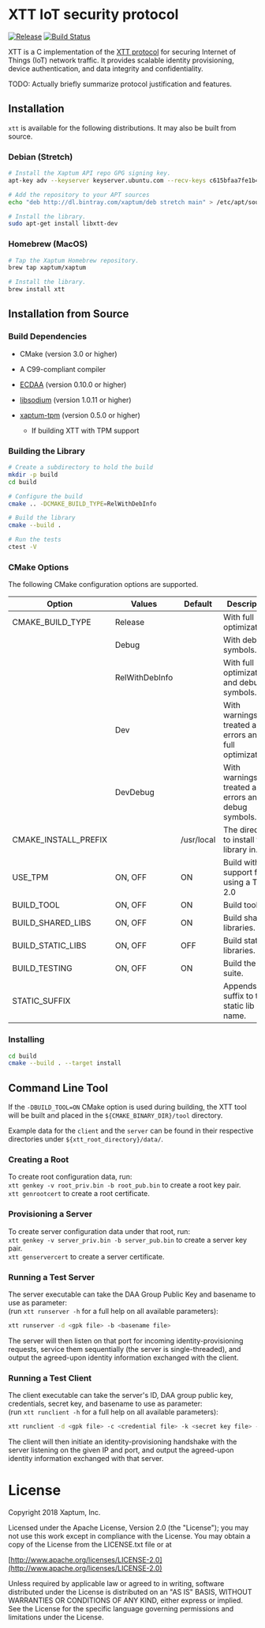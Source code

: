 # XTT IoT security protocol

[![Release](https://img.shields.io/github/release/xaptum/xtt.svg)](https://github.com/xaptum/xtt/releases)
[![Build Status](https://travis-ci.org/xaptum/xtt.svg?branch=master)](https://travis-ci.org/xaptum/xtt)

XTT is a C implementation of the [XTT
protocol](https://xaptum.github.io/xtt-spec/) for securing Internet of
Things (IoT) network traffic.  It provides scalable identity
provisioning, device authentication, and data integrity and
confidentiality.

TODO: Actually briefly summarize protocol justification and features.

## Installation

`xtt` is available for the following distributions. It may also be
built from source.

### Debian (Stretch)

``` bash
# Install the Xaptum API repo GPG signing key.
apt-key adv --keyserver keyserver.ubuntu.com --recv-keys c615bfaa7fe1b4ca

# Add the repository to your APT sources
echo "deb http://dl.bintray.com/xaptum/deb stretch main" > /etc/apt/sources.list.d/xaptum.list

# Install the library.
sudo apt-get install libxtt-dev
```

### Homebrew (MacOS)

``` bash
# Tap the Xaptum Homebrew repository.
brew tap xaptum/xaptum

# Install the library.
brew install xtt
```

## Installation from Source

### Build Dependencies

* CMake (version 3.0 or higher)
* A C99-compliant compiler

* [ECDAA](https://github.com/xaptum/ecdaa) (version 0.10.0 or higher)
* [libsodium](https://github.com/jedisct1/libsodium) (version 1.0.11 or higher)
* [xaptum-tpm](https://github.com/xaptum/xaptum-tpm) (version 0.5.0 or higher)
  * If building XTT with TPM support

### Building the Library

```bash
# Create a subdirectory to hold the build
mkdir -p build
cd build

# Configure the build
cmake .. -DCMAKE_BUILD_TYPE=RelWithDebInfo

# Build the library
cmake --build .

# Run the tests
ctest -V
```

### CMake Options

The following CMake configuration options are supported.

| Option               | Values         | Default    | Description                                            |
|----------------------|----------------|------------|--------------------------------------------------------|
| CMAKE_BUILD_TYPE     | Release        |            | With full optimizations.                               |
|                      | Debug          |            | With debug symbols.                                    |
|                      | RelWithDebInfo |            | With full optimizations and debug symbols.             |
|                      | Dev            |            | With warnings treated as errors and full optimizations.|
|                      | DevDebug       |            | With warnings treated as errors and debug symbols.     |
| CMAKE_INSTALL_PREFIX |                | /usr/local | The directory to install the library in.               |
| USE_TPM              | ON, OFF        | ON         | Build with support for using a TPM 2.0                 |
| BUILD_TOOL           | ON, OFF        | ON         | Build tool.                                            |
| BUILD_SHARED_LIBS    | ON, OFF        | ON         | Build shared libraries.                                |
| BUILD_STATIC_LIBS    | ON, OFF        | OFF        | Build static libraries.                                |
| BUILD_TESTING        | ON, OFF        | ON         | Build the test suite.                                  |
| STATIC_SUFFIX        | <string>       | <none>     | Appends a suffix to the static lib name.               |

### Installing

```bash
cd build
cmake --build . --target install
```

## Command Line Tool

If the `-DBUILD_TOOL=ON` CMake option is used during building,
the XTT tool will be built and placed in the `${CMAKE_BINARY_DIR}/tool` directory.

Example data for the `client` and the `server` can be found in their respective directories under `${xtt_root_directory}/data/`.

### Creating a Root
To create root configuration data, run:  
`xtt genkey -v root_priv.bin -b root_pub.bin` to create a root key pair.  
`xtt genrootcert` to create a root certificate.  

### Provisioning a Server        
To create server configuration data under that root, run:  
`xtt genkey -v server_priv.bin -b server_pub.bin` to create a server key pair.  
`xtt genservercert` to create a server certificate.

### Running a Test Server  
The server executable can take the DAA Group Public Key and basename to use as parameter:  
(run `xtt runserver -h` for a full help on all available parameters):
```bash
xtt runserver -d <gpk file> -b <basename file>
```

The server will then listen on that port for incoming identity-provisioning
requests, service them sequentially (the server is single-threaded),
and output the agreed-upon identity information exchanged with the client.

### Running a Test Client  
The client executable can take the server's ID, DAA group public key, credentials, secret key, and basename to use as parameter:  
(run `xtt runclient -h` for a full help on all available parameters):
```bash
xtt runclient -d <gpk file> -c <credential file> -k <secret key file> -n <basename file>
```

The client will then initiate an identity-provisioning handshake with the server
listening on the given IP and port,
and output the agreed-upon identity information exchanged with that server.


# License
Copyright 2018 Xaptum, Inc.

Licensed under the Apache License, Version 2.0 (the "License"); you may not
use this work except in compliance with the License. You may obtain a copy of
the License from the LICENSE.txt file or at

[http://www.apache.org/licenses/LICENSE-2.0](http://www.apache.org/licenses/LICENSE-2.0)

Unless required by applicable law or agreed to in writing, software
distributed under the License is distributed on an "AS IS" BASIS, WITHOUT
WARRANTIES OR CONDITIONS OF ANY KIND, either express or implied. See the
License for the specific language governing permissions and limitations under
the License.
